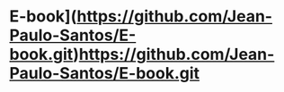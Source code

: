 # E-book](https://github.com/Jean-Paulo-Santos/E-book.git)https://github.com/Jean-Paulo-Santos/E-book.git
